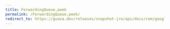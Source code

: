```yaml
---
title: ForwardingQueue.peek
permalink: /ForwardingQueue.peek/
redirect_to: https://guava.dev/releases/snapshot-jre/api/docs/com/google/common/collect/ForwardingQueue.html#peek--
---
```

